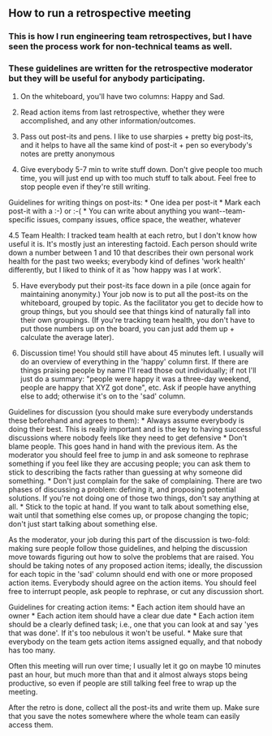 ## How to run a retrospective meeting
### This is how I run engineering team retrospectives, but I have seen the process work for non-technical teams as well.
### These guidelines are written for the retrospective moderator but they will be useful for anybody participating.

1. On the whiteboard, you'll have two columns: Happy and Sad.

2. Read action items from last retrospective, whether they were accomplished, and any other information/outcomes.

3. Pass out post-its and pens. I like to use sharpies + pretty big post-its, and it helps to have all the same kind of post-it + pen so everybody's notes are pretty anonymous

4. Give everybody 5-7 min to write stuff down. Don't give people too much time, you will just end up with too much stuff to talk about. Feel free to stop people even if they're still writing.

  Guidelines for writing things on post-its:
    * One idea per post-it
    * Mark each post-it with a :-) or :-(
    * You can write about anything you want--team-specific issues, company issues, office space, the weather, whatever

  4.5 Team Health: I tracked team health at each retro, but I don't know how useful it is. It's mostly just an interesting factoid. Each person should write down a number between 1 and 10 that describes their own personal work health for the past two weeks; everybody kind of defines 'work health' differently, but I liked to think of it as 'how happy was I at work'.

5. Have everybody put their post-its face down in a pile (once again for maintaining anonymity.) Your job now is to put all the post-its on the whiteboard, grouped by topic. As the facilitator you get to decide how to group things, but you should see that things kind of naturally fall into their own groupings. (If you're tracking team health, you don't have to put those numbers up on the board, you can just add them up + calculate the average later).

6. Discussion time! You should still have about 45 minutes left. I usually will do an overview of everything in the 'happy' column first. If there are things praising people by name I'll read those out individually; if not I'll just do a summary: "people were happy it was a three-day weekend, people are happy that XYZ got done", etc. Ask if people have anything else to add; otherwise it's on to the 'sad' column.

  Guidelines for discussion (you should make sure everybody understands these beforehand and agrees to them):
    * Always assume everybody is doing their best. This is really important and is the key to having successful discussions where nobody feels like they need to get defensive
    * Don't blame people. This goes hand in hand with the previous item. As the moderator you should feel free to jump in and ask someone to rephrase something if you feel like they are accusing people; you can ask them to stick to describing the facts rather than guessing at why someone did something.
    * Don't just complain for the sake of complaining. There are two phases of discussing a problem: defining it, and proposing potential solutions. If you're not doing one of those two things, don't say anything at all.
    * Stick to the topic at hand. If you want to talk about something else, wait until that something else comes up, or propose changing the topic; don't just start talking about something else.

  As the moderator, your job during this part of the discussion is two-fold: making sure people follow those guidelines, and helping the discussion move towards figuring out how to solve the problems that are raised. You should be taking notes of any proposed action items; ideally, the discussion for each topic in the 'sad' column should end with one or more proposed action items. Everybody should agree on the action items. You should feel free to interrupt people, ask people to rephrase, or cut any discussion short.

  Guidelines for creating action items:
    * Each action item should have an owner
    * Each action item should have a clear due date
    * Each action item should be a clearly defined task; i.e., one that you can look at and say 'yes that was done'. If it's too nebulous it won't be useful.
    * Make sure that everybody on the team gets action items assigned equally, and that nobody has too many.

Often this meeting will run over time; I usually let it go on maybe 10 minutes past an hour, but much more than that and it almost always stops being productive, so even if people are still talking feel free to wrap up the meeting.

After the retro is done, collect all the post-its and write them up. Make sure that you save the notes somewhere where the whole team can easily access them.
